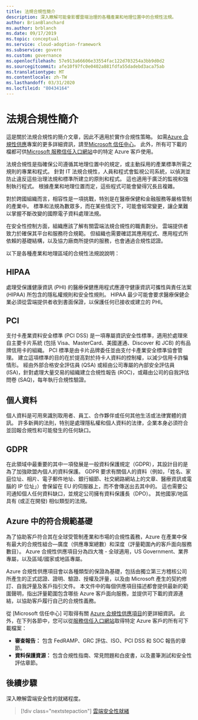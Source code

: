 ```yaml
---
title: 法規合規性簡介
description: 深入瞭解可能會影響雲端治理的各種產業和地理位置中的合規性法規。
author: BrianBlanchard
ms.author: brblanch
ms.date: 09/17/2019
ms.topic: conceptual
ms.service: cloud-adoption-framework
ms.subservice: govern
ms.custom: governance
ms.openlocfilehash: 57e913a66606e33554fac122d703254a3bb9d0d2
ms.sourcegitcommit: afe10f97fc0e0402a881fdfa55dadebd3aca75ab
ms.translationtype: MT
ms.contentlocale: zh-TW
ms.lasthandoff: 03/31/2020
ms.locfileid: "80434164"
---
```

# <a name="introduction-to-regulatory-compliance"></a>法規合規性簡介

這是關於法規合規性的簡介文章，因此不適用於實作合規性策略。 如需[Azure 合規性供應](https://aka.ms/allcompliance)專案的更多詳細資訊，請至[Microsoft 信任中心](https://www.microsoft.com/trustcenter/default.aspx)。 此外，所有可下載的檔都可供[Microsoft 服務信任入口網站](https://servicetrust.microsoft.com)中的特定 Azure 客戶使用。

法規合規性是指確保公司遵循其地理位置中的規定，或主動採用的產業標準所需之規則的專業和程式。 針對 IT 法規合規性，人員和程式會監視公司系統，以偵測並防止違反這些治理法規和標準所建立的原則和程式。 這也適用于廣泛的監視和強制執行程式。 根據產業和地理位置而定，這些程式可能會變得冗長且複雜。

對於跨國組織而言，相容性是一項挑戰，特別是在醫療保健和金融服務等嚴格管制的產業中。 標準和法規為數眾多，而在某些情況下，可能會經常變更，讓企業難以掌握不斷改變的國際電子資料處理法規。

在安全性控制方面，組織應該了解有關雲端法規合規性的職責劃分。 雲端提供者致力於確保其平台和服務符合規範。 但組織也需要確認其應用程式、應用程式所依賴的基礎結構，以及協力廠商所提供的服務，也會通過合規性認證。

以下是各種產業和地理區域的合規性法規說說明：

## <a name="hipaa"></a>HIPAA

處理受保護健康資訊 (PHI) 的醫療保健應用程式應遵守健康資訊可攜性與責任法案 (HIPAA) 所包含的隱私權規則和安全性規則。 HIPAA 最少可能會要求醫療保健企業必須從雲端提供者收到書面保證，以保護任何已接收或建立的 PHI。

## <a name="pci"></a>PCI

支付卡產業資料安全標準 (PCI DSS) 是一項專屬資訊安全性標準，適用於處理來自主要卡片系統 (包括 Visa、MasterCard、美國運通、Discover 和 JCB) 的有品牌信用卡的組織。 PCI 標準是由卡片品牌委任並由支付卡產業安全標準協會管理。 建立這項標準的目的在於提高對於持卡人資料的控制權，以減少信用卡詐騙情形。 經由外部合格安全評估員 (QSA) 或經由公司專屬的內部安全評估員 (ISA)，針對處理大量交易的組織建立合規性報告 (ROC)，或藉由公司的自我評估問卷 (SAQ)，每年執行合規性驗證。

## <a name="personal-data"></a>個人資料

個人資料是可用來識別取用者、員工、合作夥伴或任何其他生活或法律實體的資訊。 許多新興的法則，特別是處理隱私權和個人資料的法律，企業本身必須符合並回報合規性和可能發生的任何缺口。

## <a name="gdpr"></a>GDPR

在此領域中最重要的其中一項發展是一般資料保護規定（GDPR），其設計目的是為了加強歐盟內個人的資料保護。 GDPR 要求有關個人的資料（例如，「姓名、家庭位址、相片、電子郵件地址、銀行細節、社交網路網站上的文章、醫療資訊或電腦的 IP 位址」）會保留在 EU 的伺服器上，而不會傳送出去其中的。 這也需要公司通知個人任何資料缺口，並規定公司擁有資料保護長（DPO）。 其他國家/地區具有 (或正在開發) 相似類型的法規。

## <a name="compliant-foundation-in-azure"></a>Azure 中的符合規範基礎

為了協助客戶符合其在全球受管制產業和市場的合規性義務，Azure 在產業中保有最大的合規性組合&mdash;廣度（供應專案總數）和深度（評量範圍內的客戶面向服務數目）。 Azure 合規性供應項目分為四大塊 - 全球適用，US Government、業界專屬，以及區域/國家或地區專屬。

Azure 合規性供應項目會以各種類型的保證為基礎，包括由獨立第三方稽核公司所產生的正式認證、證明、驗證、授權及評量，以及由 Microsoft 產生的契約修訂、自我評量及客戶指引文件。 本文件中的每個供應項目描述都會提供最新的範圍聲明，指出評量範圍包含哪些 Azure 客戶面向服務，並提供可下載的資源連結，以協助客戶履行自己的合規性義務。

從 [Microsoft 信任中心] 可取得有關 [Azure 合規性供應項目](https://www.microsoft.com/trustcenter/compliance/complianceofferings)的更詳細資訊。 此外，在下列各節中，您可以從[服務信任入口網站](https://servicetrust.microsoft.com)取得特定 Azure 客戶的所有可下載檔案：

- **審查報告：** 包含 FedRAMP、GRC 評估、ISO、PCI DSS 和 SOC 報告的章節。
- **資料保護資源：** 包含合規性指南、常見問題和白皮書，以及畫筆測試和安全性評估章節。

## <a name="next-steps"></a>後續步驟

深入瞭解雲端安全性的就緒程度。

> [!div class="nextstepaction"]
> [雲端安全性就緒](./cloud-security-readiness.md)
